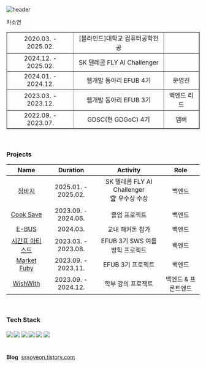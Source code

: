 ![header](https://capsule-render.vercel.app/api?type=blur&color=3182F6&height=200&section=headerr&text=Soyeon%20Cha&fontSize=50&fontColor=191F28)  

차소연  

<table border="" cellspacing="0" cellpadding="0" width="100%">
   <tr width="100%">
     <td align="center">2020.03. - 2025.02.</td>
     <td align="center">[블라인드]대학교 컴퓨터공학전공</td>
     <td align="center"></td>
   </tr>
   <tr>
     <td align="center">2024.12. - 2025.02.</td>
     <td align="center">SK 텔레콤 FLY AI Challenger</td>
     <td align="center"></td>
   </tr>
   <tr>
     <td align="center">2024.01. - 2024.12.</td>
     <td align="center">웹개발 동아리 EFUB 4기</td>
     <td align="center">운영진</td>
   </tr>
     <tr>
     <td align="center">2023.03. - 2023.12.</td>
     <td align="center">웹개발 동아리 EFUB 3기</td>
     <td align="center">백엔드 리드</td>
   </tr>
   <tr">
     <td align="center">2022.09. - 2023.07.</td>
     <td align="center">GDSC(현 GDGoC) 4기</td>
     <td align="center">멤버</td>
   </tr>
 </table>
<br>

### Projects
|Name|Duration|Activity|Role|
|:--:|:------:|:------:|:--:|
|[청바지](https://github.com/Passion-4/Jeans-BE)|2025.01. - 2025.02.|SK 텔레콤 FLY AI Challenger<br>🏆 우수상 수상|백엔드|
|[Cook Save](https://github.com/EWHA-CAPSTONE-COOKSAVE/cooksave-back)|2023.09. - 2024.06.|졸업 프로젝트|백엔드|
|[E-BUS](https://github.com/E-BUS/SERVER)|2024.03.|교내 해커톤 참가|백엔드|
|[시간표 아티스트](https://github.com/SamwaMoney/Timetable-Artist-back)|2023.03. - 2023.08.|EFUB 3기 SWS 여름방학 프로젝트|백엔드|
|[Market Fuby](https://github.com/MARKETFUBY/MARKETFUBY-BACK)|2023.09. - 2023.11.|EFUB 3기 프로젝트|백엔드|
|[WishWith](https://github.com/Orang2E/wishWith-final)|2023.09. - 2024.12.|학부 강의 프로젝트|백엔드 & 프론트엔드|
<br>

### Tech Stack
  <h5>
    <img src="https://img.shields.io/badge/Spring Boot-6DB33F?style=flat-square&logo=springboot&logoColor=white"/>
    <img src="https://img.shields.io/badge/Java-0B6FB6?style=flat-square&logo=java&logoColor=white"/>
    <img src="https://img.shields.io/badge/MySQL-4479A1?style=flat-square&logo=mysql&logoColor=white"/>
    <img src="https://img.shields.io/badge/AWS-232F3E?style=flat-square&logo=amazonaws&logoColor=white"/>
    <img src="https://img.shields.io/badge/Python-3776AB?style=flat-square&logo=python&logoColor=white"/>
    <img src="https://img.shields.io/badge/C++-00599C?style=flat-square&logo=cplusplus&logoColor=white"/>
    <br><br/>
  </h5>
</h2>

**Blog**&nbsp; [sssoyeon.tistory.com](https://sssoyeon.tistory.com)  

